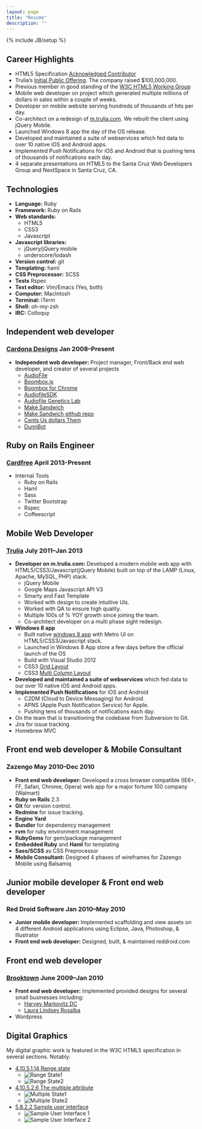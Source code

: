```yaml
---
layout: page
title: "Resume"
description: ""
---
```

{% include JB/setup %}

## Career Highlights

* HTML5 Specification [Acknowledged Contributor](http://www.w3.org/TR/2010/WD-html5-20100624/acknowledgements.html#acknowledgements)
* Trulia’s [Initial Public Offering](http://www.sec.gov/Archives/edgar/data/1349454/000119312512383756/d352334ds1a.htm). The company raised $100,000,000.
* Previous member in good standing of the [W3C HTML5 Working Group](http://www.w3.org/2000/09/dbwg/details?group=40318&public=1)
* Mobile web developer on project which generated multiple millions of dollars in sales within a couple of weeks.
* Developer on mobile website serving hundreds of thousands of hits per day.
* Co-architect on a redesign of [m.trulia.com](http://m.trulia.com). We rebuilt the client using jQuery Mobile.
* Launched Windows 8 app the day of the OS release.
* Developed and maintained a suite of webservices which fed data to over 10 native iOS and Android apps.
* Implemented Push Notifications for iOS and Android that is pushing tens of thousands of notifications each day.
* 4 separate presentations on HTML5 to the Santa Cruz Web Developers Group and NextSpace in Santa Cruz, CA.

## Technologies

* **Language:** Ruby
* **Framework:** Ruby on Rails
* **Web standards:**
   * HTML5
   * CSS3
   * Javascript
* **Javascript libraries:** 
   * jQuery/jQuery mobile
   * underscore/lodash
* **Version control:** git
* **Templating:** haml
* **CSS Preprocessor:** SCSS
* **Tests** Rspec
* **Text editor:** Vim/Emacs (Yes, both)
* **Computer:** MacIntosh
* **Terminal:** iTerm
* **Shell:** oh-my-zsh
* **IRC:** Colloquy

## Independent web developer
### [Cardona Designs](http://cardonadesigns.com) Jan 2008–Present

* **Independent web developer:** Project manager, Front/Back end web developer, and creator of several projects
    * [AudioFile](https://audiofile.cc/)
    * [Boombox.js](https://audiofile.cc/boombox/)
    * [Boombox for Chrome](https://audiofile.cc/chrome/)
    * [AudiofileSDK](https://github.com/cgcardona/audiofile_sdk)
    * [Audiofile Genetics Lab](http://audiofile-genetics-lab.herokuapp.com/)
    * [Make Sandwich](http://protected-wildwood-4960.herokuapp.com/)
    * [Make Sandwich github repo](https://github.com/cgcardona/make_sandwich_app/)
    * [Cents Us dollars Them](http://cents-us-dollars-them.herokuapp.com/)
    * [DunnBot](https://github.com/cgcardona/dunn)

## Ruby on Rails Engineer
### [Cardfree](http://cardfree.com/) April 2013-Present
* Internal Tools 
    * Ruby on Rails
    * Haml
    * Sass
    * Twitter Bootstrap
    * Rspec
    * Coffeescript

## Mobile Web Developer
### [Trulia](http://trulia.com/) July 2011–Jan 2013

* **Developer on m.trulia.com:** Developed a modern mobile web app with HTML5/CSS3/Javascript(jQuery Mobile) built on top of the LAMP (Linux, Apache, MySQL, PHP) stack.
    * jQuery Mobile
    * Google Maps Javascript API V3
    * Smarty and Fast Template
    * Worked with design to create intuitive UIs.
    * Worked with QA to ensure high quality.
    * Multiple 100s of % YOY growth since joining the team.
    * Co-architect developer on a multi phase sight redesign.
* **Windows 8 app**
    * Built native [windows 8 app](http://apps.microsoft.com/windows/en-US/app/trulia-real-estate-homes-for/aaa2a256-90ca-4abd-938f-3788f598a235) with Metro UI on HTML5/CSS3/Javascript stack.
    * Launched in Windows 8 App store a few days before the official launch of the OS
    * Build with Visual Studio 2012
    * CSS3 [Grid Layout](http://goo.gl/uVchw)
    * CSS3 [Multi Column Layout](http://goo.gl/nqxRN)
* **Developed and maintained a suite of webservices** which fed data to our over 10 native iOS and Android apps.
* **Implemented Push Notifications** for iOS and Android
    * C2DM (Cloud to Device Messaging) for Android.
    * APNS (Apple Push Notification Service) for Apple.
    * Pushing tens of thousands of notifications each day.
* On the team that is transitioning the codebase from Subversion to Git.
* Jira for issue tracking.
* Homebrew MVC

## Front end web developer & Mobile Consultant
### Zazengo May 2010–Dec 2010

* **Front end web developer:** Developed a cross browser compatible (IE6+, FF, Safari, Chrome, Opera) web app for a major fortune 100 company (Walmart) 
* **Ruby on Rails** 2.3
* **Git** for version control.
* **Redmine** for issue tracking.
* **Engine Yard**
* **Bundler** for dependency management
* **rvm** for ruby environment management
* **RubyGems** for gem/package management
* **Embedded Ruby** and **Haml** for templating
* **Sass/SCSS** as CSS Preprocessor
* **Mobile Consultant:** Designed 4 phases of wireframes for Zazengo Mobile using Balsamiq

## Junior mobile developer & Front end web developer
### Red Droid Software Jan 2010–May 2010

* **Junior mobile developer:** Implemented scaffolding and view assets on 4 different Android applications using Eclipse, Java, Photoshop, & Illustrator
* **Front end web developer:** Designed, built, & maintained reddroid.com

## Front end web developer
### [Brooktown](http://brooktown.com/) June 2009–Jan 2010

* **Front end web developer:** Implemented provided designs for several small businesses including:
    * [Harvey Markovitz DC](http://www.hmarkovitzdc.com/)
    * [Laura Lindsey Rosalba](http://lauralindsayrosalba.com/)
* Wordpress

## Digital Graphics

My digital graphic work is featured in the W3C HTML5 specification in several sections. Notably:

* [4.10.5.1.14 Range state](http://goo.gl/TBcqt)
    * ![Range State1](http://www.cardonadesigns.com/img/whatwg-range-ex1.png "Range state1")
    * ![Range State2](http://www.cardonadesigns.com/img/whatwg-range-ex2.png "Range state1")
* [4.10.5.2.6 The multiple attribute](http://www.w3.org/html/wg/drafts/html/master/embedded-content-0.html#attr-input-multiple)
    * ![Multiple State1](http://www.cardonadesigns.com/img/whatwg-multiple-example-1.png "Multiple state1")
    * ![Multiple State2](http://www.cardonadesigns.com/img/whatwg-multiple-example-2.png "Multiple state2")
* [5.8.2.2 Sample user interface](http://www.w3.org/html/wg/drafts/html/master/embedded-content-0.html#custom-handlers)
    * ![Sample User Interface 1](http://www.cardonadesigns.com/img/whatwg-6_8-ex1.png "Sample User Interface 1")
    * ![Sample User Interface 2](http://www.cardonadesigns.com/img/whatwg-6_8-ex2.png "Sample User Interface 2")
